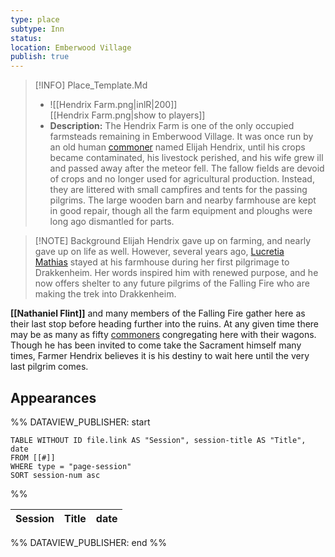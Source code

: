 ```yaml
---
type: place
subtype: Inn
status: 
location: Emberwood Village
publish: true
---
```


>[!INFO] Place_Template.Md
>- ![[Hendrix Farm.png|inlR|200]]
<br/> [[Hendrix Farm.png|show to players]]
> - **Description:** The Hendrix Farm is one of the only occupied farmsteads remaining in Emberwood Village. It was once run by an old human [commoner](https://www.dndbeyond.com/monsters/16829-commoner) named Elijah Hendrix, until his crops became contaminated, his livestock perished, and his wife grew ill and passed away after the meteor fell. The fallow fields are devoid of crops and no longer used for agricultural production. Instead, they are littered with small campfires and tents for the passing pilgrims. The large wooden barn and nearby farmhouse are kept in good repair, though all the farm equipment and ploughs were long ago dismantled for parts.
 

>[!NOTE] Background
Elijah Hendrix gave up on farming, and nearly gave up on life as well. However, several years ago, [Lucretia Mathias](https://www.dndbeyond.com/monsters/4086127-lucretia-mathias) stayed at his farmhouse during her first pilgrimage to Drakkenheim. Her words inspired him with renewed purpose, and he now offers shelter to any future pilgrims of the Falling Fire who are making the trek into Drakkenheim.

**[[Nathaniel Flint]]** and many members of the Falling Fire gather here as their last stop before heading further into the ruins. At any given time there may be as many as fifty [commoners](https://www.dndbeyond.com/monsters/16829-commoner) congregating here with their wagons. Though he has been invited to come take the Sacrament himself many times, Farmer Hendrix believes it is his destiny to wait here until the very last pilgrim comes.

## Appearances

%% DATAVIEW_PUBLISHER: start
```dataview
TABLE WITHOUT ID file.link AS "Session", session-title AS "Title", date
FROM [[#]]
WHERE type = "page-session"
SORT session-num asc
```
%%

| Session | Title | date |
| ------- | ----- | ---- |

%% DATAVIEW_PUBLISHER: end %%